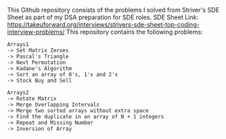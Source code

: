 This Github repository consists of the problems I solved from Striver's SDE Sheet as part of my DSA preparation for SDE roles.
SDE Sheet Link: https://takeuforward.org/interviews/strivers-sde-sheet-top-coding-interview-problems/
This repository contains the following problems:

    Arrays1
    -> Set Matrix Zeroes
    -> Pascal's Triangle
    -> Next Permutation
    -> Kadane's Algorithm
    -> Sort an array of 0's, 1's and 2's
    -> Stock Buy and Sell

    Arrays2
    -> Rotate Matrix
    -> Merge Overlapping Intervals
    -> Merge two sorted arrays without extra space
    -> Find the duplicate in an array of N + 1 integers
    -> Repeat and Missing Number
    -> Inversion of Array